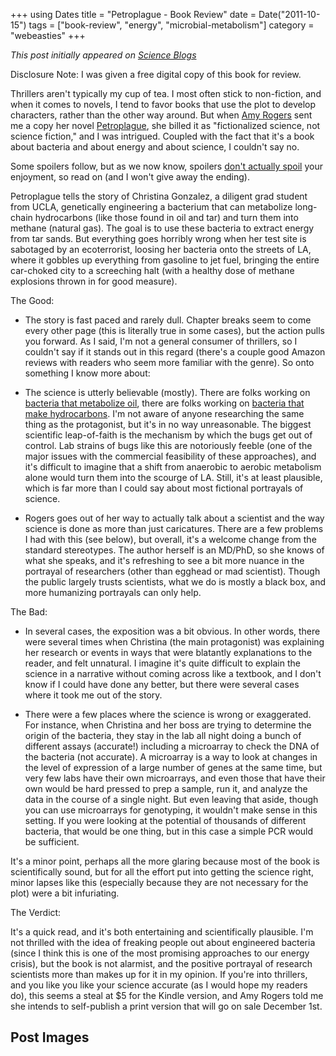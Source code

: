 +++
using Dates
title = "Petroplague - Book Review"
date = Date("2011-10-15")
tags = ["book-review", "energy", "microbial-metabolism"]
category = "webeasties"
+++

_This post initially appeared on [Science Blogs](http://scienceblogs.com/webeasties)_

Disclosure Note: I was given a free digital copy of this book for review.

Thrillers aren't typically my cup of tea. I most often stick to non-fiction, and when it comes to novels, I tend to favor books that use the plot to develop characters, rather than the other way around. But when [Amy Rogers](http://www.facebook.com/pages/Amy-Rogers/202428959777274) sent me a copy her novel [Petroplague](http://www.amazon.com/Petroplague-ebook/dp/B005IK4WEC/ref=sr_1_1?s=digital-text&ie=UTF8&qid=1318709565&sr=1-1), she billed it as "fictionalized science, not science fiction," and I was intrigued. Coupled with the fact that it's a book about bacteria and about energy and about science, I couldn't say no.

Some spoilers follow, but as we now know, spoilers [don't actually spoil](http://www.wired.com/wiredscience/2011/08/spoilers-dont-spoil-anything/) your enjoyment, so read on (and I won't give away the ending).

Petroplague tells the story of Christina Gonzalez, a diligent grad student from UCLA, genetically engineering a bacterium that can metabolize long-chain hydrocarbons (like those found in oil and tar) and turn them into methane (natural gas). The goal is to use these bacteria to extract energy from tar sands. But everything goes horribly wrong when her test site is sabotaged by an ecoterrorist, loosing her bacteria onto the streets of LA, where it gobbles up everything from gasoline to jet fuel, bringing the entire car-choked city to a screeching halt (with a healthy dose of methane explosions thrown in for good measure).

The Good:

- The story is fast paced and rarely dull. Chapter breaks seem to come every other page (this is literally true in some cases), but the action pulls you forward. As I said, I'm not a general consumer of thrillers, so I couldn't say if it stands out in this regard (there's a couple good Amazon reviews with readers who seem more familiar with the genre). So onto something I know more about:

- The science is utterly believable (mostly). There are folks working on [bacteria that metabolize oil](http://www.scientificamerican.com/article.cfm?id=how-microbes-clean-up-oil-spills), there are folks working on [bacteria that make hydrocarbons](http://www.technologyreview.com/Biztech/19128/). I'm not aware of anyone researching the same thing as the protagonist, but it's in no way unreasonable. 
The biggest scientific leap-of-faith is the mechanism by which the bugs get out of control. Lab strains of bugs like this are notoriously feeble (one of the major issues with the commercial feasibility of these approaches), and it's difficult to imagine that a shift from anaerobic to aerobic metabolism alone would turn them into the scourge of LA. Still, it's at least plausible, which is far more than I could say about most fictional portrayals of science.

- Rogers goes out of her way to actually talk about a scientist and the way science is done as more than just caricatures. There are a few problems I had with this (see below), but overall, it's a welcome change from the standard stereotypes. The author herself is an MD/PhD, so she knows of what she speaks, and it's refreshing to see a bit more nuance in the portrayal of researchers (other than egghead or mad scientist). Though the public largely trusts scientists, what we do is mostly a black box, and more humanizing portrayals can only help.

The Bad:

- In several cases, the exposition was a bit obvious. In other words, there were several times when Christina (the main protagonist) was explaining her research or events in ways that were blatantly explanations to the reader, and felt unnatural. I imagine it's quite difficult to explain the science in a narrative without coming across like a textbook, and I don't know if I could have done any better, but there were several cases where it took me out of the story.

- There were a few places where the science is wrong or exaggerated. For instance, when Christina and her boss are trying to determine the origin of the bacteria, they stay in the lab all night doing a bunch of different assays (accurate!) including a microarray to check the DNA of the bacteria (not accurate). A microarray is a way to look at changes in the level of expression of a large number of genes at the same time, but very few labs have their own microarrays, and even those that have their own would be hard pressed to prep a sample, run it, and analyze the data in the course of a single night. But even leaving that aside, though you can use microarrays for genotyping, it wouldn't make sense in this setting. If you were looking at the potential of thousands of different bacteria, that would be one thing, but in this case a simple PCR would be sufficient.

It's a minor point, perhaps all the more glaring because most of the book is scientifically sound, but for all the effort put into getting the science right, minor lapses like this (especially because they are not necessary for the plot) were a bit infuriating.

The Verdict:

It's a quick read, and it's both entertaining and scientifically plausible. I'm not thrilled with the idea of freaking people out about engineered bacteria (since I think this is one of the most promising approaches to our energy crisis), but the book is not alarmist, and the positive portrayal of research scientists more than makes up for it in my opinion. 
If you're into thrillers, and you like you like your science accurate (as I would hope my readers do), this seems a steal at \$5 for the Kindle version, and Amy Rogers told me she intends to self-publish a print version that will go on sale December 1st.

      
  

 ## Post Images


